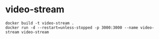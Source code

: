 ﻿# video-stream

```
docker build -t video-stream .
docker run -d --restart=unless-stopped -p 3000:3000 --name video-stream video-stream
```
